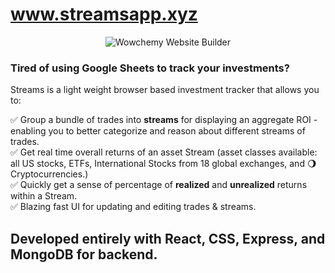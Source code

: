 # www.streamsapp.xyz
<p align="center"><img src="https://res.cloudinary.com/dl4murstw/image/upload/v1634716662/Screenshot_2021-10-20_at_3.57.35_PM_nxsbkx.png" alt="Wowchemy Website Builder"></p>

### Tired of using Google Sheets to track your investments?

Streams is a light weight browser based investment tracker that allows you to:  

:white_check_mark: Group a bundle of trades into **streams** for displaying an aggregate ROI - enabling you to better categorize and reason about different streams of trades.  
:white_check_mark: Get real time overall returns of an asset Stream (asset classes available: all US stocks, ETFs, International Stocks from 18 global exchanges, and :waning_gibbous_moon: Cryptocurrencies.)  
:white_check_mark: Quickly get a sense of percentage of **realized** and **unrealized** returns within a Stream.  
:white_check_mark: Blazing fast UI for updating and editing trades & streams.

Developed entirely with React, CSS, Express, and MongoDB for backend.
---
